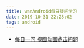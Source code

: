 ```yaml
---
title: wanAndroid每日疑问学习
date: 2019-10-31 22:28:02
tags: android
---
```


- [每日一问 视图动画点击问题](https://www.wanandroid.com/wenda/show/8644)
  
<!-- more -->